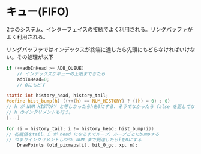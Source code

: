 キュー(FIFO)
============

2つのシステム、インターフェイスの接続でよく利用される。リングバッファがよく利用される。

リングバッファではインデックスが終端に達したら先頭にもどらなければいけない。その処理が以下

```c
if (++adbInHead >= ADB_QUEUE)
    // インデックスがキューの上限まできたら
    adbInHead=0;
    // 0にもどす
```

```c
static int history_head, history_tail;
#define hist_bump(h) ((++(h) == NUM_HISTORY) ? ((h) = 0) : 0)
// h が NUM_HISTORY と等しかったらhを0にする、そうでなかったら false を返してなにもしない
// h のインクリメントも行う。
[...]

for (i = history_tail; i != history_head; hist_bump(i))
// 初期値をtail、i が head になるまでループ、ループごとにbumpする
// つまりインクリメントしつつ、NUM まで到達したらiを0にする
    DrawPoints (old_pixmaps[i], bit_0_gc, xp, n);
```
